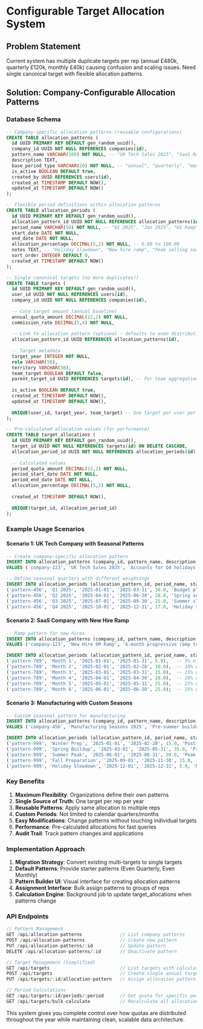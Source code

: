 # Configurable Target Allocation System

## Problem Statement
Current system has multiple duplicate targets per rep (annual £480k, quarterly £120k, monthly £40k) causing confusion and scaling issues. Need single canonical target with flexible allocation patterns.

## Solution: Company-Configurable Allocation Patterns

### Database Schema

```sql
-- Company-specific allocation patterns (reusable configurations)
CREATE TABLE allocation_patterns (
  id UUID PRIMARY KEY DEFAULT gen_random_uuid(),
  company_id UUID NOT NULL REFERENCES companies(id),
  pattern_name VARCHAR(100) NOT NULL, -- "UK Tech Sales 2025", "SaaS Ramp Pattern"
  description TEXT,
  base_period_type VARCHAR(20) NOT NULL, -- "annual", "quarterly", "monthly"
  is_active BOOLEAN DEFAULT true,
  created_by UUID REFERENCES users(id),
  created_at TIMESTAMP DEFAULT NOW(),
  updated_at TIMESTAMP DEFAULT NOW()
);

-- Flexible period definitions within allocation patterns  
CREATE TABLE allocation_periods (
  id UUID PRIMARY KEY DEFAULT gen_random_uuid(), 
  allocation_pattern_id UUID NOT NULL REFERENCES allocation_patterns(id) ON DELETE CASCADE,
  period_name VARCHAR(50) NOT NULL, -- "Q1 2025", "Jan 2025", "H1 Ramp", "Peak Season"
  start_date DATE NOT NULL,
  end_date DATE NOT NULL,
  allocation_percentage DECIMAL(5,2) NOT NULL, -- 0.00 to 100.00
  notes TEXT, -- "Holiday slowdown", "New hire ramp", "Peak selling season"
  sort_order INTEGER DEFAULT 0,
  created_at TIMESTAMP DEFAULT NOW()
);

-- Single canonical targets (no more duplicates!)
CREATE TABLE targets (
  id UUID PRIMARY KEY DEFAULT gen_random_uuid(),
  user_id UUID NOT NULL REFERENCES users(id),
  company_id UUID NOT NULL REFERENCES companies(id),
  
  -- Core target amount (annual baseline)
  annual_quota_amount DECIMAL(12,2) NOT NULL,
  commission_rate DECIMAL(5,4) NOT NULL,
  
  -- Link to allocation pattern (optional - defaults to even distribution)  
  allocation_pattern_id UUID REFERENCES allocation_patterns(id),
  
  -- Target metadata
  target_year INTEGER NOT NULL,
  role VARCHAR(50),
  territory VARCHAR(50),
  team_target BOOLEAN DEFAULT false,
  parent_target_id UUID REFERENCES targets(id), -- For team aggregation
  
  is_active BOOLEAN DEFAULT true,
  created_at TIMESTAMP DEFAULT NOW(),
  updated_at TIMESTAMP DEFAULT NOW(),
  
  UNIQUE(user_id, target_year, team_target) -- One target per user per year
);

-- Pre-calculated allocation values (for performance)
CREATE TABLE target_allocations (
  id UUID PRIMARY KEY DEFAULT gen_random_uuid(),
  target_id UUID NOT NULL REFERENCES targets(id) ON DELETE CASCADE,
  allocation_period_id UUID NOT NULL REFERENCES allocation_periods(id),
  
  -- Calculated values
  period_quota_amount DECIMAL(12,2) NOT NULL,
  period_start_date DATE NOT NULL,  
  period_end_date DATE NOT NULL,
  allocation_percentage DECIMAL(5,2) NOT NULL,
  
  created_at TIMESTAMP DEFAULT NOW(),
  
  UNIQUE(target_id, allocation_period_id)
);
```

### Example Usage Scenarios

#### Scenario 1: UK Tech Company with Seasonal Patterns
```sql
-- Create company-specific allocation pattern
INSERT INTO allocation_patterns (company_id, pattern_name, description, base_period_type) 
VALUES ('company-123', 'UK Tech Sales 2025', 'Accounts for Q4 holidays and Q1 budget cycles', 'quarterly');

-- Define seasonal quarters with different weightings
INSERT INTO allocation_periods (allocation_pattern_id, period_name, start_date, end_date, allocation_percentage, notes) VALUES 
('pattern-456', 'Q1 2025', '2025-01-01', '2025-03-31', 30.0, 'Budget planning season - higher activity'),
('pattern-456', 'Q2 2025', '2025-04-01', '2025-06-30', 28.0, 'Spring selling season'),  
('pattern-456', 'Q3 2025', '2025-07-01', '2025-09-30', 25.0, 'Summer slowdown'),
('pattern-456', 'Q4 2025', '2025-10-01', '2025-12-31', 17.0, 'Holiday season - reduced activity');
```

#### Scenario 2: SaaS Company with New Hire Ramp
```sql
-- Ramp pattern for new hires
INSERT INTO allocation_patterns (company_id, pattern_name, description, base_period_type)
VALUES ('company-123', 'New Hire 6M Ramp', '6-month progressive ramp to full quota', 'monthly');

INSERT INTO allocation_periods (allocation_pattern_id, period_name, start_date, end_date, allocation_percentage) VALUES
('pattern-789', 'Month 1', '2025-01-01', '2025-01-31', 5.0),   -- 5% of annual
('pattern-789', 'Month 2', '2025-02-01', '2025-02-28', 10.0),  -- 10% of annual  
('pattern-789', 'Month 3', '2025-03-01', '2025-03-31', 15.0),  -- 15% of annual
('pattern-789', 'Month 4', '2025-04-01', '2025-04-30', 20.0),  -- 20% of annual
('pattern-789', 'Month 5', '2025-05-01', '2025-05-31', 25.0),  -- 25% of annual
('pattern-789', 'Month 6', '2025-06-01', '2025-06-30', 25.0);  -- 25% of annual (100% total)
```

#### Scenario 3: Manufacturing with Custom Seasons  
```sql
-- Custom seasonal pattern for manufacturing
INSERT INTO allocation_patterns (company_id, pattern_name, description, base_period_type)
VALUES ('company-456', 'Manufacturing Seasons 2025', 'Pre-summer buildup and post-holiday surge', 'custom');

INSERT INTO allocation_periods (allocation_pattern_id, period_name, start_date, end_date, allocation_percentage, notes) VALUES
('pattern-999', 'Winter Prep', '2025-01-01', '2025-02-28', 15.0, 'Post-holiday recovery'),
('pattern-999', 'Spring Buildup', '2025-03-01', '2025-05-31', 35.0, 'Pre-summer manufacturing surge'), 
('pattern-999', 'Summer Peak', '2025-06-01', '2025-08-31', 30.0, 'Peak production season'),
('pattern-999', 'Fall Preparation', '2025-09-01', '2025-11-30', 15.0, 'Preparation for next cycle'),
('pattern-999', 'Holiday Slowdown', '2025-12-01', '2025-12-31', 5.0, 'Reduced activity');
```

### Key Benefits

1. **Maximum Flexibility**: Organizations define their own patterns
2. **Single Source of Truth**: One target per rep per year  
3. **Reusable Patterns**: Apply same allocation to multiple reps
4. **Custom Periods**: Not limited to calendar quarters/months
5. **Easy Modifications**: Change patterns without touching individual targets
6. **Performance**: Pre-calculated allocations for fast queries
7. **Audit Trail**: Track pattern changes and applications

### Implementation Approach

1. **Migration Strategy**: Convert existing multi-targets to single targets
2. **Default Patterns**: Provide starter patterns (Even Quarterly, Even Monthly)
3. **Pattern Builder UI**: Visual interface for creating allocation patterns
4. **Assignment Interface**: Bulk assign patterns to groups of reps
5. **Calculation Engine**: Background job to update target_allocations when patterns change

### API Endpoints

```javascript
// Pattern Management
GET /api/allocation-patterns              // List company patterns
POST /api/allocation-patterns             // Create new pattern
PUT /api/allocation-patterns/:id          // Update pattern
DELETE /api/allocation-patterns/:id       // Deactivate pattern

// Target Management (Simplified)
GET /api/targets                          // List targets with calculated periods
POST /api/targets                         // Create single annual target
PUT /api/targets/:id/allocation-pattern   // Assign allocation pattern

// Period Calculations  
GET /api/targets/:id/periods/:period      // Get quota for specific period
GET /api/targets/bulk-calculate           // Recalculate all allocations
```

This system gives you complete control over how quotas are distributed throughout the year while maintaining clean, scalable data architecture.